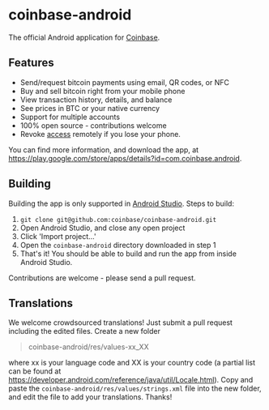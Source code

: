 coinbase-android
================

The official Android application for [Coinbase](https://coinbase.com/).

## Features
* Send/request bitcoin payments using email, QR codes, or NFC
* Buy and sell bitcoin right from your mobile phone
* View transaction history, details, and balance
* See prices in BTC or your native currency
* Support for multiple accounts
* 100% open source - contributions welcome
* Revoke [access](https://coinbase.com/applications) remotely if you lose your phone.

You can find more information, and download the app, at https://play.google.com/store/apps/details?id=com.coinbase.android.

## Building

Building the app is only supported in [Android Studio](http://developer.android.com/sdk/installing/studio.html). Steps to build:

1.  `git clone git@github.com:coinbase/coinbase-android.git`
2.	Open Android Studio, and close any open project
3.	Click 'Import project...'
4.	Open the `coinbase-android` directory downloaded in step 1
5.  That's it! You should be able to build and run the app from inside Android Studio.

Contributions are welcome - please send a pull request.

## Translations

We welcome crowdsourced translations! Just submit a pull request including the edited files. Create a new folder

> coinbase-android/res/values-xx_XX

where xx is your language code and XX is your country code (a partial list can be found at https://developer.android.com/reference/java/util/Locale.html).
Copy and paste the `coinbase-android/res/values/strings.xml` file into the new folder, and edit the file to add your translations. Thanks!
